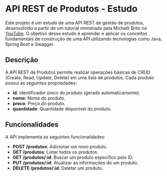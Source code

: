 # API REST de Produtos - Estudo

Este projeto é um estudo de uma API REST de gestão de produtos, desenvolvido a partir de um tutorial ministrado pela Michelli Brito no [YouTube](https://youtube.com/playlist?list=PL8iIphQOyG-D2FP9wkg12AavzmVRWEcnJ&si=6YXp0t9josLdcq87). O objetivo desse estudo é aprender e aplicar os conceitos fundamentais de construção de uma API utilizando tecnologias como Java, Spring Boot e Swagger.

## Descrição

A API REST de Produtos permite realizar operações básicas de CRUD (Create, Read, Update, Delete) em uma lista de produtos. Cada produto possui as seguintes propriedades:

- **id**: Identificador único do produto (gerado automaticamente).
- **nome**: Nome do produto.
- **preco**: Preço do produto.
- **quantidade**: Quantidade disponível do produto.

## Funcionalidades

A API implementa as seguintes funcionalidades:

- **POST /produtos**: Adicionar um novo produto.
- **GET /produtos**: Listar todos os produtos.
- **GET /produtos/:id**: Buscar um produto específico pelo ID.
- **PUT /produtos/:id**: Atualizar as informações de um produto.
- **DELETE /produtos/:id**: Deletar um produto.
